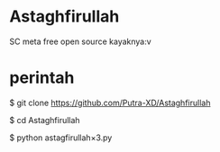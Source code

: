 # Astaghfirullah
SC meta free open source kayaknya:v

# perintah
$ git clone https://github.com/Putra-XD/Astaghfirullah

$ cd Astaghfirullah

$ python astagfirullah×3.py

